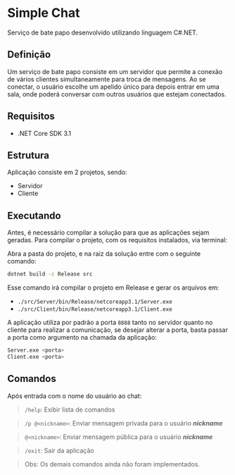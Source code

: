# Simple Chat
Serviço de bate papo desenvolvido utilizando linguagem C#.NET.

## Definição
Um serviço de bate papo consiste em um servidor que permite a conexão de vários clientes simultaneamente para troca de mensagens. Ao se conectar, o usuário escolhe um apelido único  para depois entrar em uma sala, onde poderá conversar com outros usuários que estejam conectados.

## Requisitos
- .NET Core SDK 3.1

## Estrutura
Aplicação consiste em 2 projetos, sendo:
- Servidor
- Cliente

## Executando
Antes, é necessário compilar a solução para que as aplicações sejam geradas. Para compilar o projeto, com os requisitos instalados, via terminal:

Abra a pasta do projeto, e na raiz da solução entre com o seguinte comando:
```bash
dotnet build -c Release src
```

Esse comando irá compilar o projeto em Release e gerar os arquivos em: 
* `./src/Server/bin/Release/netcoreapp3.1/Server.exe`
* `./src/Client/bin/Release/netcoreapp3.1/Client.exe`

A aplicação utiliza por padrão a porta `8888` tanto no servidor quanto no cliente para realizar a comunicação, se desejar alterar a porta, basta passar a porta como argumento na chamada da aplicação:

```bash
Server.exe <porta>
Client.exe <porta>
```

## Comandos
Após entrada com o nome do usuário ao chat:
> `/help`: Exibir lista de comandos

> `/p @<nickname>`: Enviar mensagem privada para o usuário ***nickname***

> `@<nickname>`: Enviar mensagem pública para o usuário ***nickname***

> `/exit`: Sair da aplicação

> Obs: Os demais comandos ainda não foram implementados.